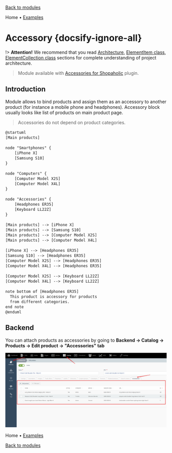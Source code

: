 [Back to modules](modules/home.md)

Home
• [Examples](modules/accessory/examples/examples.md)

# Accessory {docsify-ignore-all}

!> **Attention!**  We recommend that you read [Architecture](home.md#architecture), [ElementItem class](item-class/item-class.md),
[ElementCollection class](collection-class/collection-class.md) sections for complete understanding of  project architecture.

> Module available with [Accessories for Shopaholic](plugins/home#accessories-for-shopaholic) plugin.

## Introduction

Module allows to bind products and assign them as an accessory to another product (for instance a mobile phone and headphones).
Accessory block usually looks like list of products on main product page.

> Accessories do not depend on product categories.

```plantuml
@startuml
[Main products]

node "Smartphones" {
    [iPhone X]
    [Samsung S10]
}

node "Computers" {
    [Computer Model X2S]
    [Computer Model X4L]
}

node "Accessories" {
    [Headphones ER35]
    [Keyboard LL22Z]
}

[Main products] --> [iPhone X]
[Main products] --> [Samsung S10]
[Main products] --> [Computer Model X2S]
[Main products] --> [Computer Model X4L]

[iPhone X] --> [Headphones ER35]
[Samsung S10] --> [Headphones ER35]
[Computer Model X2S] --> [Headphones ER35]
[Computer Model X4L] --> [Headphones ER35]

[Computer Model X2S] --> [Keyboard LL22Z]
[Computer Model X4L] --> [Keyboard LL22Z]

note bottom of [Headphones ER35]
  This product is accessory for products
  from different categories.
end note
@enduml
```

## Backend

You can attach products as accessories by going to **Backend -> Catalog -> Products -> Edit product -> "Accessories" tab**

![](./../../assets/images/backend-accessory-1.png)

Home
• [Examples](modules/accessory/examples/examples.md)

[Back to modules](modules/home.md)
